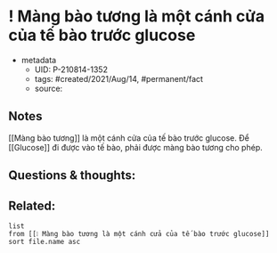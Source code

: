 ---
---

# ! Màng bào tương là một cánh cửa của tế bào trước glucose

- metadata
	- UID: P-210814-1352
	- tags: #created/2021/Aug/14, #permanent/fact 
	- source: 

## Notes
[[Màng bào tương]] là một cánh cửa của tế bào trước glucose. Để [[Glucose]] đi được vào tế bào, phải được màng bào tương cho phép.

## Questions & thoughts:

## Related:
```dataview
list
from [[❕ Màng bào tương là một cánh cửa của tế bào trước glucose]]
sort file.name asc
```
